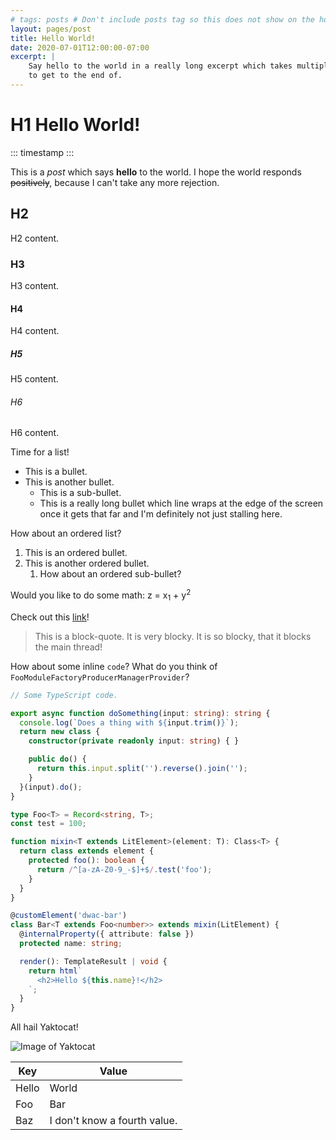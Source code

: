 ```yaml
---
# tags: posts # Don't include posts tag so this does not show on the home page.
layout: pages/post
title: Hello World!
date: 2020-07-01T12:00:00-07:00
excerpt: |
    Say hello to the world in a really long excerpt which takes multiple lines
    to get to the end of.
---
```


# H1 Hello World!

::: timestamp :::

This is a *post* which says **hello** to the world. I hope the world responds
~~positively~~, because I can't take any more rejection.

## H2

H2 content.

### H3

H3 content.

#### H4

H4 content.

##### H5

H5 content.

###### H6

H6 content.

Time for a list!

* This is a bullet.
* This is another bullet.
    * This is a sub-bullet.
    * This is a really long bullet which line wraps at the edge of the screen
    once it gets that far and I'm definitely not just stalling here.

How about an ordered list?

1. This is an ordered bullet.
1. This is another ordered bullet.
    1. How about an ordered sub-bullet?

Would you like to do some math: z = x<sub>1</sub> + y<sup>2</sup>

Check out this [link](https://google.com/)!

> This is a block-quote. It is very blocky. It is so blocky, that it blocks the
> main thread!

How about some inline `code`? What do you think of
`FooModuleFactoryProducerManagerProvider`?

```typescript
// Some TypeScript code.

export async function doSomething(input: string): string {
  console.log(`Does a thing with ${input.trim()}`);
  return new class {
    constructor(private readonly input: string) { }

    public do() {
      return this.input.split('').reverse().join('');
    }
  }(input).do();
}

type Foo<T> = Record<string, T>;
const test = 100;

function mixin<T extends LitElement>(element: T): Class<T> {
  return class extends element {
    protected foo(): boolean {
      return /^[a-zA-Z0-9_-$]+$/.test('foo');
    }
  }
}

@customElement('dwac-bar')
class Bar<T extends Foo<number>> extends mixin(LitElement) {
  @internalProperty({ attribute: false })
  protected name: string;

  render(): TemplateResult | void {
    return html`
      <h2>Hello ${this.name}!</h2>
    `;
  }
}
```

All hail Yaktocat!

![Image of Yaktocat](https://octodex.github.com/images/yaktocat.png)

| Key   | Value                        |
| ----- | ---------------------------- |
| Hello | World                        |
| Foo   | Bar                          |
| Baz   | I don't know a fourth value. |
